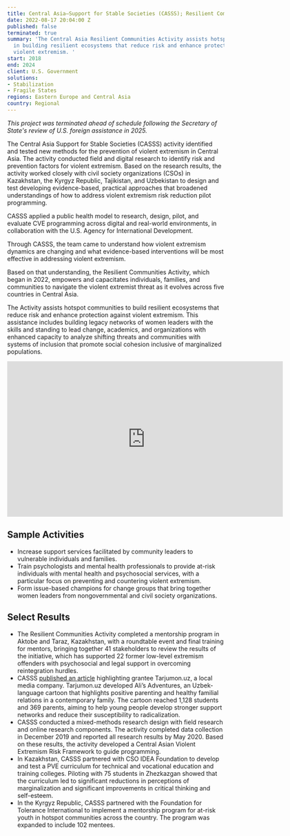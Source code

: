 ```yaml
---
title: Central Asia—Support for Stable Societies (CASSS); Resilient Communities Activity
date: 2022-08-17 20:04:00 Z
published: false
terminated: true
summary: 'The Central Asia Resilient Communities Activity assists hotspot communities
  in building resilient ecosystems that reduce risk and enhance protection against
  violent extremism. '
start: 2018
end: 2024
client: U.S. Government
solutions:
- Stabilization
- Fragile States
regions: Eastern Europe and Central Asia
country: Regional
---
```


<aside><em>This project was terminated ahead of schedule following the Secretary of State's review of U.S. foreign assistance in 2025.</em></aside>

The Central Asia Support for Stable Societies (CASSS) activity identified and tested new methods for the prevention of violent extremism in Central Asia. The activity conducted field and digital research to identify risk and prevention factors for violent extremism. Based on the research results, the activity worked closely with civil society organizations (CSOs) in Kazakhstan, the Kyrgyz Republic, Tajikistan, and Uzbekistan to design and test developing evidence-based, practical approaches that broadened understandings of how to address violent extremism risk reduction pilot programming.

CASSS applied a public health model to research, design, pilot, and evaluate CVE programming across digital and real-world environments, in collaboration with the U.S. Agency for International Development.

Through CASSS, the team came to understand how violent extremism dynamics are changing and what evidence-based interventions will be most effective in addressing violent extremism.

Based on that understanding, the Resilient Communities Activity, which began in 2022, empowers and capacitates individuals, families, and communities to navigate the violent extremist threat as it evolves across five countries in Central Asia.

The Activity assists hotspot communities to build resilient ecosystems that reduce risk and enhance protection against violent extremism. This assistance includes building legacy networks of women leaders with the skills and standing to lead change, academics, and organizations with enhanced capacity to analyze shifting threats and communities with systems of inclusion that promote social cohesion inclusive of marginalized populations.

<iframe src="https://player.vimeo.com/video/755682248?h=cce4823054" width="640" height="360" frameborder="0" allow="autoplay; fullscreen; picture-in-picture" allowfullscreen></iframe>

## Sample Activities

* Increase support services facilitated by community leaders to vulnerable individuals and families.
*  Train psychologists and mental health professionals to provide at-risk individuals with mental health and psychosocial services, with a particular focus on preventing and countering violent extremism.
* Form issue-based champions for change groups that bring together women leaders from nongovernmental and civil society organizations.

## Select Results


* The Resilient Communities Activity completed a mentorship program in Aktobe and Taraz, Kazakhstan, with a roundtable event and final training for mentors, bringing together 41 stakeholders to review the results of the initiative, which has supported 22 former low-level extremism offenders with psychosocial and legal support in overcoming reintegration hurdles.
* CASSS [published an article](https://usaidcentralasia.exposure.co/uzbeklanguage-cartoon-helps-strengthen-family-ties-prevents-violent-extremism) highlighting grantee Tarjumon.uz, a local media company. Tarjumon.uz developed Ali’s Adventures, an Uzbek-language cartoon that highlights positive parenting and healthy familial relations in a contemporary family. The cartoon reached 1,128 students and 369 parents, aiming to help young people develop stronger support networks and reduce their susceptibility to radicalization.
* CASSS conducted a mixed-methods research design with field research and online research components. The activity completed data collection in December 2019 and reported all research results by May 2020. Based on these results, the activity developed a Central Asian Violent Extremism Risk Framework to guide programming.
* In Kazakhstan, CASSS partnered with CSO IDEA Foundation to develop and test a PVE curriculum for technical and vocational education and training colleges. Piloting with 75 students in Zhezkazgan showed that the curriculum led to significant reductions in perceptions of marginalization and significant improvements in critical thinking and self-esteem.
* In the Kyrgyz Republic, CASSS partnered with the Foundation for Tolerance International to implement a mentorship program for at-risk youth in hotspot communities across the country. The program was expanded to include 102 mentees.
